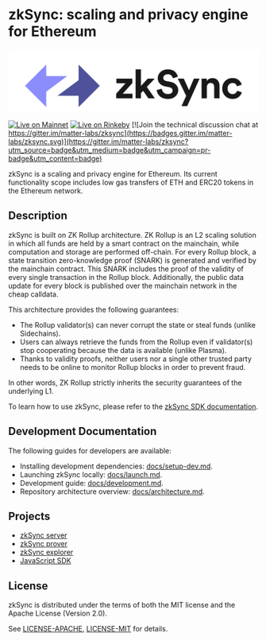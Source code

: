 # zkSync: scaling and privacy engine for Ethereum

[![Logo](zkSyncLogo.svg)](https://zksync.io/)

[![Live on Mainnet](https://img.shields.io/badge/wallet-Live%20on%20Mainnet-blue)](https://wallet.zksync.io)
[![Live on Rinkeby](https://img.shields.io/badge/wallet-Live%20on%20Rinkeby-blue)](https://rinkeby.zksync.io)
[![Join the technical discussion chat at https://gitter.im/matter-labs/zksync](https://badges.gitter.im/matter-labs/zksync.svg)](https://gitter.im/matter-labs/zksync?utm_source=badge&utm_medium=badge&utm_campaign=pr-badge&utm_content=badge)


zkSync is a scaling and privacy engine for Ethereum. Its current functionality scope includes low gas transfers of ETH and ERC20 tokens in the Ethereum network.

## Description

zkSync is built on ZK Rollup architecture. ZK Rollup is an L2 scaling solution in which all funds are held by a smart contract on the mainchain, while computation and storage are performed off-chain. For every Rollup block, a state transition zero-knowledge proof (SNARK) is generated and verified by the mainchain contract. This SNARK includes the proof of the validity of every single transaction in the Rollup block. Additionally, the public data update for every block is published over the mainchain network in the cheap calldata.

This architecture provides the following guarantees:

- The Rollup validator(s) can never corrupt the state or steal funds (unlike Sidechains).
- Users can always retrieve the funds from the Rollup even if validator(s) stop cooperating because the data is available (unlike Plasma).
- Thanks to validity proofs, neither users nor a single other trusted party needs to be online to monitor Rollup blocks in order to prevent fraud.

In other words, ZK Rollup strictly inherits the security guarantees of the underlying L1.

To learn how to use zkSync, please refer to the [zkSync SDK documentation](https://zksync.io).

## Development Documentation

The following guides for developers are available:

- Installing development dependencies: [docs/setup-dev.md](docs/setup-dev.md).
- Launching zkSync locally: [docs/launch.md](docs/launch.md).
- Development guide: [docs/development.md](docs/development.md).
- Repository architecture overview: [docs/architecture.md](docs/architecture.md).

## Projects

- [zkSync server](core/bin/server)
- [zkSync prover](core/bin/prover)
- [zkSync explorer](infrastructure/explorer)
- [JavaScript SDK](sdk/zksync.js)

## License

zkSync is distributed under the terms of both the MIT license
and the Apache License (Version 2.0).

See [LICENSE-APACHE](LICENSE-APACHE), [LICENSE-MIT](LICENSE-MIT) for details.

